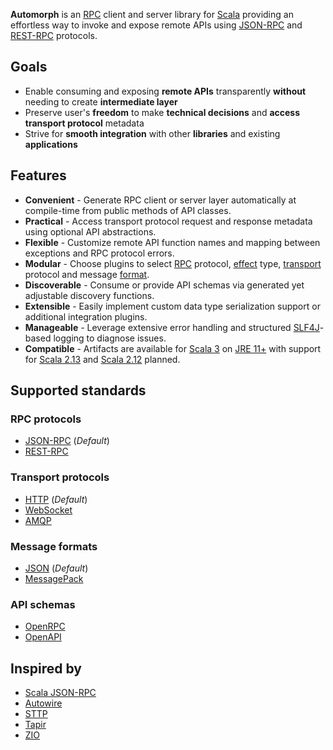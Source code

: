 
**Automorph** is an [RPC](https://en.wikipedia.org/wiki/Remote_procedure_call) client and server library for [Scala](https://www.scala-lang.org/) providing an effortless way to invoke and expose remote APIs using [JSON-RPC](https://www.jsonrpc.org/specification) and [REST-RPC](REST-RPC) protocols.

## Goals

* Enable consuming and exposing **remote APIs** transparently **without** needing to create **intermediate layer**
* Preserve user's **freedom** to make **technical decisions** and **access transport protocol** metadata
* Strive for **smooth integration** with other **libraries** and existing **applications**

## Features

* **Convenient** - Generate RPC client or server layer automatically at compile-time from public methods of API classes.
* **Practical** - Access transport protocol request and response metadata using optional API abstractions.
* **Flexible** - Customize remote API function names and mapping between exceptions and RPC protocol errors.
* **Modular** - Choose plugins to select [RPC](https://en.wikipedia.org/wiki/Remote_procedure_call) protocol, [effect](https://en.wikipedia.org/wiki/Effect_system) type, [transport](https://en.wikipedia.org/wiki/Transport_layer) protocol and message [format](https://en.wikipedia.org/wiki/File_format).
* **Discoverable** - Consume or provide API schemas via generated yet adjustable discovery functions.
* **Extensible** - Easily implement custom data type serialization support or additional integration plugins.
* **Manageable** - Leverage extensive error handling and structured [SLF4J](http://www.slf4j.org/)-based logging to diagnose issues.
* **Compatible** - Artifacts are available for [Scala 3](https://dotty.epfl.ch/) on [JRE 11+](https://openjdk.java.net/) with support for [Scala 2.13](https://www.scala-lang.org/news/2.13.0) and [Scala 2.12](https://www.scala-lang.org/news/2.12.0/) planned.

## Supported standards

### RPC protocols

* [JSON-RPC](https://www.jsonrpc.org/specification) (*Default*)
* [REST-RPC](REST-RPC)

### Transport protocols

* [HTTP](https://en.wikipedia.org/wiki/Hypertext_Transfer_Protocol) (*Default*)
* [WebSocket](https://en.wikipedia.org/wiki/WebSocket)
* [AMQP](https://en.wikipedia.org/wiki/Advanced_Message_Queuing_Protocol)

### Message formats

* [JSON](https://www.json.org) (*Default*)
* [MessagePack](https://msgpack.org)

### API schemas

* [OpenRPC](https://spec.open-rpc.org)
* [OpenAPI](https://github.com/OAI/OpenAPI-Specification)

## Inspired by

* [Scala JSON-RPC](https://github.com/shogowada/scala-json-rpc)
* [Autowire](https://github.com/lihaoyi/autowire)
* [STTP](https://sttp.softwaremill.com)
* [Tapir](https://tapir.softwaremill.com)
* [ZIO](https://zio.dev)

